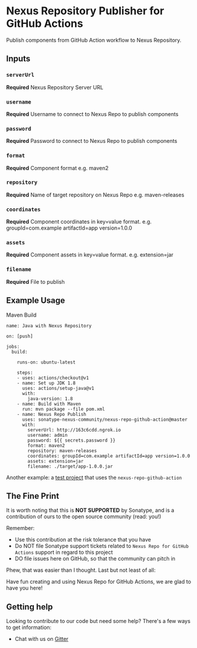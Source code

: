 # Nexus Repository Publisher for GitHub Actions

Publish components from GitHub Action workflow to Nexus Repository.

## Inputs

### `serverUrl`

**Required** Nexus Repository Server URL

### `username`

**Required** Username to connect to Nexus Repo to publish components

### `password`

**Required** Password to connect to Nexus Repo to publish components

### `format`

**Required** Component format e.g. maven2

### `repository`

**Required** Name of target repository on Nexus Repo e.g. maven-releases

### `coordinates`

**Required** Component coordinates in key=value format. e.g. groupId=com.example artifactId=app version=1.0.0

### `assets`

**Required** Component assets in key=value format. e.g. extension=jar

### `filename`

**Required** File to publish

## Example Usage

Maven Build

```
name: Java with Nexus Repository

on: [push]

jobs:
  build:

    runs-on: ubuntu-latest

    steps:
    - uses: actions/checkout@v1
    - name: Set up JDK 1.8
      uses: actions/setup-java@v1
      with:
        java-version: 1.8
    - name: Build with Maven
      run: mvn package --file pom.xml
    - name: Nexus Repo Publish
      uses: sonatype-nexus-community/nexus-repo-github-action@master
      with:
        serverUrl: http://163c6cdd.ngrok.io
        username: admin
        password: ${{ secrets.password }}
        format: maven2
        repository: maven-releases
        coordinates: groupId=com.example artifactId=app version=1.0.0
        assets: extension=jar
        filename: ./target/app-1.0.0.jar
```

Another example: a [test project](https://github.com/bhamail/nexus-repo-github-action-test) that uses the `nexus-repo-github-action`

## The Fine Print

It is worth noting that this is **NOT SUPPORTED** by Sonatype, and is a contribution of ours
to the open source community (read: you!)

Remember:

* Use this contribution at the risk tolerance that you have
* Do NOT file Sonatype support tickets related to `Nexus Repo for GitHub Actions` support in regard to this project
* DO file issues here on GitHub, so that the community can pitch in

Phew, that was easier than I thought. Last but not least of all:

Have fun creating and using Nexus Repo for GitHub Actions, we are glad to have you here!

## Getting help

Looking to contribute to our code but need some help? There's a few ways to get information:

* Chat with us on [Gitter](https://gitter.im/sonatype/nexus-developers)
